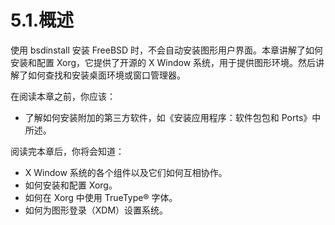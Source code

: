 # 5.1.概述

使用 bsdinstall 安装 FreeBSD 时，不会自动安装图形用户界面。本章讲解了如何安装和配置 Xorg，它提供了开源的 X Window 系统，用于提供图形环境。然后讲解了如何查找和安装桌面环境或窗口管理器。

在阅读本章之前，你应该：

* 了解如何安装附加的第三方软件，如《安装应用程序：软件包包和 Ports》中所述。

阅读完本章后，你将会知道：

* X Window 系统的各个组件以及它们如何互相协作。
* 如何安装和配置 Xorg。
* 如何在 Xorg 中使用 TrueType® 字体。
* 如何为图形登录（XDM）设置系统。
